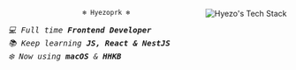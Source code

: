 <div align="center">
  <img align="right" src="https://github-readme-tech-stack.vercel.app/api/cards?title=Hyezo%27s+Tech+Stack&align=center&titleAlign=center&lineCount=2&line1=react%2Creact%2C0842f0%3Bnext.js%2Cnext%2Cffffff%3Bsvelte%2Csvelte%2Ce9652d%3Bstorybook%2Cstorybook%2CFF4785%3B&line2=NestJS%2Cnestjs%2Cf30b0b%3Bflutter%2Cflutter%2C2da1e6%3Btypescript%2Cts%2C1d69b1%3Bjavascript%2Cjs%2Cf8f206%3B" alt="Hyezo's Tech Stack" />
  
  ```ocaml
  ❄️ Hyezoprk ❄️
  ```
  <div align="left">
    <samp><i>💻 Full time <b>Frontend Developer</b></i></samp><br/>
    <samp><i>📚 Keep learning <b>JS, React & NestJS</b></i></samp><br/>
    <samp><i>❄️ Now using <b>macOS</b> & <b>HHKB</b> </i></samp>
  </div>
</div>
